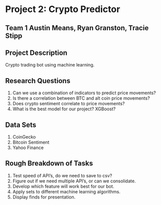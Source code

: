 # Project 2: Crypto Predictor

## Team 1 Austin Means, Ryan Granston, Tracie Stipp

## Project Description
Crypto trading bot using machine learning.

## Research Questions
1. Can we use a combination of indicators to predict price movements?
2. Is there a correlation between BTC and alt coin price movements?
3. Does crypto sentiment correlate to price movements?
4. What is the best model for our project? XGBoost?

## Data Sets
1. CoinGecko
2. Bitcoin Sentiment
3. Yahoo Finance

## Rough Breakdown of Tasks
1. Test speed of API’s, do we need to save to csv?
2. Figure out if we need multiple API’s, or can we consolidate.
3. Develop which feature will work best for our bot.
4. Apply sets to different machine learning algorithms.
5. Display finds for presentation.